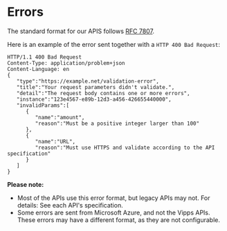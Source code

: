 <!-- START_METADATA
---
title: Errors
pagination_next: null
pagination_prev: null
---
END_METADATA -->

# Errors

The standard format for our APIS follows
[RFC 7807](https://tools.ietf.org/html/rfc7807).

Here is an example of the error sent together with a
`HTTP 400 Bad Request`:

```
HTTP/1.1 400 Bad Request
Content-Type: application/problem+json
Content-Language: en
{
   "type":"https://example.net/validation-error",
   "title":"Your request parameters didn't validate.",
   "detail":"The request body contains one or more errors",
   "instance":"123e4567-e89b-12d3-a456-426655440000",
   "invalidParams":[
      {
         "name":"amount",
         "reason":"Must be a positive integer larger than 100"
      },
      {
         "name":"URL",
         "reason":"Must use HTTPS and validate according to the API specification"
      }
   ]
}
```

**Please note:**
* Most of the APIs use this error format, but legacy APIs may not.
  For details: See each API's specification.
* Some errors are sent from Microsoft Azure, and not the Vipps APIs.
  These errors may have a different format, as they are not configurable.  
